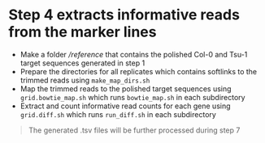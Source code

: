 # Step 4 extracts informative reads from the marker lines

- Make a folder */reference* that contains the polished Col-0 and Tsu-1 target sequences generated in step 1
- Prepare the directories for all replicates which contains softlinks to the trimmed reads using ```make_map_dirs.sh```
- Map the trimmed reads to the polished target sequences using ```grid.bowtie_map.sh``` which runs ```bowtie_map.sh``` in each subdirectory
- Extract and count informative read counts for each gene using ```grid.diff.sh``` which runs ```run_diff.sh``` in each subdirectory
> The generated .tsv files will be further processed during step 7
